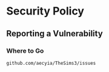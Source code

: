 # Security Policy

## Reporting a Vulnerability

### Where to Go
    github.com/aecyia/TheSims3/issues
